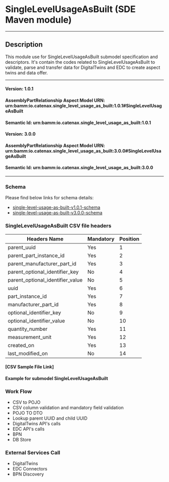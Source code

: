  # SingleLevelUsageAsBuilt (SDE Maven module)
---
## Description

This module use for SingleLevelUsageAsBuilt submodel specification and descriptors. It's contain the codes related to SingleLevelUsageAsBuilt to validate, parse and transfer data for DigitalTwins and EDC to create aspect twins and data offer.

---
#### Version: 1.0.1
#### AssemblyPartRelationship Aspect Model URN: urn:bamm:io.catenax.single_level_usage_as_built:1.0.1#SingleLevelUsageAsBuilt
#### Semantic Id: urn:bamm:io.catenax.single_level_usage_as_built:1.0.1

#### Version: 3.0.0
#### AssemblyPartRelationship Aspect Model URN: urn:bamm:io.catenax.single_level_usage_as_built:3.0.0#SingleLevelUsageAsBuilt
#### Semantic Id: urn:bamm:io.catenax.single_level_usage_as_built:3.0.0

---

### Schema

Please find below links for schema details:

- [single-level-usage-as-built-v1.0.1-schema](src/main/resources/single-level-usage-as-built-v1.0.1.json)
- [single-level-usage-as-built-v3.0.0-schema](src/main/resources/single-level-usage-as-built-v3.0.0.json)


### SingleLevelUsageAsBuilt CSV file headers

| Headers Name       	       		| Mandatory                     | Position 	|
|-----------------------------------|-------------------------------|--------	|
| parent_uuid		                | Yes		             	    |    1     	|
| parent_part_instance_id	     	| Yes		             	    |    2    	|
| parent_manufacturer_part_id	    | Yes		             	    |    3    	|
| parent_optional_identifier_key		| No				             	|    4    	|
| parent_optional_identifier_value 	| No				             	|    5    	|
| uuid		                   		| Yes		             	    |    6     	|
| part_instance_id			   		| Yes					      	|    7    	|
| manufacturer_part_id 		      	| Yes                           | 	 8	  	|
| optional_identifier_key	 		| No                           	|    9 	 	|
| optional_identifier_value			| No                           	|    10	 	|
| quantity_number		 			| Yes                           |    11	 	|
| measurement_unit 					| Yes                           |    12	 	|
| created_on	 						| Yes                          	|    13	 	|
| last_modified_on	 				| No                           	|    14	 	|


#### [CSV Sample File Link]

#### Example for submodel SingleLevelUsageAsBuilt

### Work Flow 

 - CSV to POJO
 - CSV column validation and mandatory field validation
 - POJO TO DTO
 - Lookup parent UUID and child UUID
 - DigitalTwins API's calls 
 - EDC API's calls
 - BPN
 - DB Store
 
### External Services Call

 - DigitalTwins
 - EDC Connectors
 - BPN Discovery
